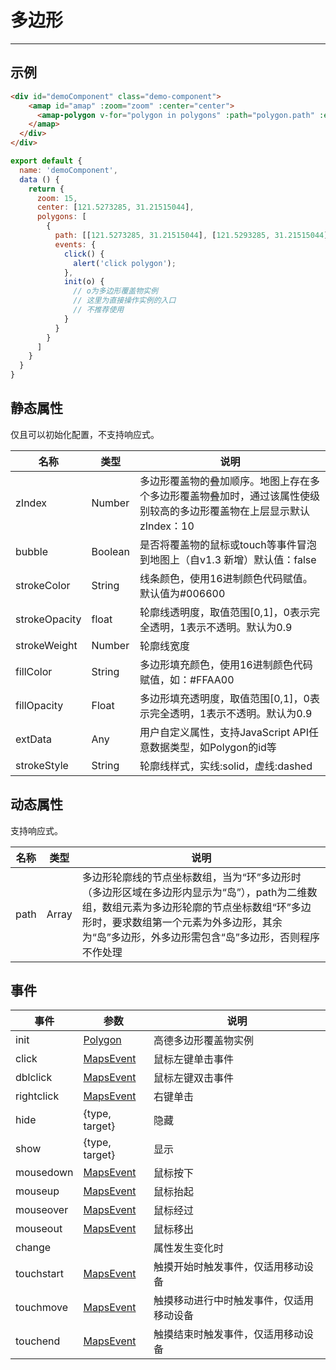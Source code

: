 # 多边形

---

## 示例

```html
<div id="demoComponent" class="demo-component">
    <amap id="amap" :zoom="zoom" :center="center">
      <amap-polygon v-for="polygon in polygons" :path="polygon.path" :events="polygon.events"></amap-polygon>
    </amap>
  </div>
</div>
```

```javascript
export default {
  name: 'demoComponent',
  data () {
    return {
      zoom: 15,
      center: [121.5273285, 31.21515044],
      polygons: [
        {
          path: [[121.5273285, 31.21515044], [121.5293285, 31.21515044], [121.5293285, 31.21915044], [121.5273285, 31.21515044]],
          events: {
            click() {
              alert('click polygon');
            },
            init(o) {
              // o为多边形覆盖物实例
              // 这里为直接操作实例的入口
              // 不推荐使用
            }
          }
        }
      ]
    }
  }
}
```


<div class="map-present">
  <div id="demoComponent" class="demo-component">
      <amap id="amap" :zoom="zoom" :center="center">
        <amap-polygon v-for="polygon in polygons" :path="polygon.path" :events="polygon.events"></amap-polygon>
      </amap>
    </div>
  </div>
</div>

<script>
export default {
  name: 'demoComponent',
  data () {
    return {
      zoom: 15,
      center: [121.5273285, 31.21515044],
      polygons: [
        {
          path: [[121.5273285, 31.21515044], [121.5293285, 31.21515044], [121.5293285, 31.21915044], [121.5273285, 31.21515044]],
          events: {
            click() {
              alert('click polygon');
            }
          }
        }
      ]
    }
  }
}
</script>

## 静态属性
仅且可以初始化配置，不支持响应式。

名称 | 类型 | 说明
---|---|---|
zIndex | Number | 多边形覆盖物的叠加顺序。地图上存在多个多边形覆盖物叠加时，通过该属性使级别较高的多边形覆盖物在上层显示默认zIndex：10
bubble | Boolean | 是否将覆盖物的鼠标或touch等事件冒泡到地图上（自v1.3 新增）默认值：false
strokeColor | String | 线条颜色，使用16进制颜色代码赋值。默认值为#006600
strokeOpacity | float | 轮廓线透明度，取值范围[0,1]，0表示完全透明，1表示不透明。默认为0.9
strokeWeight | Number | 轮廓线宽度
fillColor | String | 多边形填充颜色，使用16进制颜色代码赋值，如：#FFAA00
fillOpacity | Float | 多边形填充透明度，取值范围[0,1]，0表示完全透明，1表示不透明。默认为0.9
extData | Any | 用户自定义属性，支持JavaScript API任意数据类型，如Polygon的id等
strokeStyle | String | 轮廓线样式，实线:solid，虚线:dashed

## 动态属性
支持响应式。

名称 | 类型 | 说明
---|---|---|
path | Array| 多边形轮廓线的节点坐标数组，当为“环”多边形时（多边形区域在多边形内显示为“岛”），path为二维数组，数组元素为多边形轮廓的节点坐标数组“环”多边形时，要求数组第一个元素为外多边形，其余为“岛”多边形，外多边形需包含“岛”多边形，否则程序不作处理

## 事件

事件 | 参数 | 说明
---|---|---|
init |[Polygon](http://lbs.amap.com/api/javascript-api/reference/overlay/#Polygon) | 高德多边形覆盖物实例
click | [MapsEvent](http://lbs.amap.com/api/javascript-api/reference/event/#MapsEvent) | 鼠标左键单击事件
dblclick | [MapsEvent](http://lbs.amap.com/api/javascript-api/reference/event/#MapsEvent) | 鼠标左键双击事件
rightclick | [MapsEvent](http://lbs.amap.com/api/javascript-api/reference/event/#MapsEvent) | 右键单击
hide | {type, target} | 隐藏
show | {type, target} | 显示
mousedown | [MapsEvent](http://lbs.amap.com/api/javascript-api/reference/event/#MapsEvent) | 鼠标按下
mouseup | [MapsEvent](http://lbs.amap.com/api/javascript-api/reference/event/#MapsEvent) | 鼠标抬起
mouseover | [MapsEvent](http://lbs.amap.com/api/javascript-api/reference/event/#MapsEvent) | 鼠标经过
mouseout | [MapsEvent](http://lbs.amap.com/api/javascript-api/reference/event/#MapsEvent) | 鼠标移出
change |  | 属性发生变化时
touchstart | [MapsEvent](http://lbs.amap.com/api/javascript-api/reference/event/#MapsEvent) | 触摸开始时触发事件，仅适用移动设备
touchmove | [MapsEvent](http://lbs.amap.com/api/javascript-api/reference/event/#MapsEvent) | 触摸移动进行中时触发事件，仅适用移动设备
touchend | [MapsEvent](http://lbs.amap.com/api/javascript-api/reference/event/#MapsEvent) | 触摸结束时触发事件，仅适用移动设备
